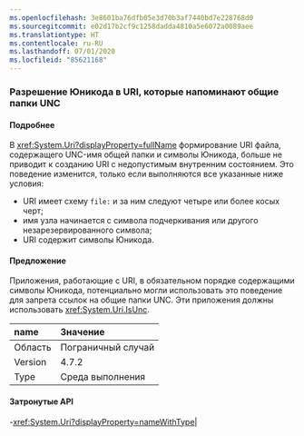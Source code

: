 ```yaml
---
ms.openlocfilehash: 3e8601ba76dfb05e3d70b3af7440bd7e228768d0
ms.sourcegitcommit: e02d17b2cf9c1258dadda4810a5e6072a0089aee
ms.translationtype: HT
ms.contentlocale: ru-RU
ms.lasthandoff: 07/01/2020
ms.locfileid: "85621168"
---
```

### <a name="allow-unicode-in-uris-that-resemble-unc-shares"></a>Разрешение Юникода в URI, которые напоминают общие папки UNC

#### <a name="details"></a>Подробнее

В <xref:System.Uri?displayProperty=fullName> формирование URI файла, содержащего UNC-имя общей папки и символы Юникода, больше не приводит к созданию URI с недопустимым внутренним состоянием. Это поведение изменится, только если выполняются все указанные ниже условия:<ul><li>URI имеет схему <code>file:</code> и за ним следуют четыре или более косых черт;</li><li>имя узла начинается с символа подчеркивания или другого незарезервированного символа;</li><li>URI содержит символы Юникода.</li></ul>

#### <a name="suggestion"></a>Предложение

Приложения, работающие с URI, в обязательном порядке содержащими символы Юникода, потенциально могли использовать это поведение для запрета ссылок на общие папки UNC. Эти приложения должны использовать <xref:System.Uri.IsUnc>.

| name    | Значение       |
|:--------|:------------|
| Область   |Пограничный случай|
|Version|4.7.2|
|Type|Среда выполнения

#### <a name="affected-apis"></a>Затронутые API

-<xref:System.Uri?displayProperty=nameWithType></li></ul>|
